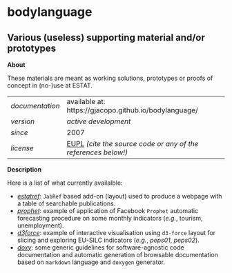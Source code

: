 bodylanguage
============

Various (useless) supporting material and/or prototypes
---

**About**

These materials are meant as working solutions, prototypes or proofs of concept in (no-)use at ESTAT.

<table align="center">
    <tr> <td align="left"><i>documentation</i></td> <td align="left">available at: https://gjacopo.github.io/bodylanguage/</td> </tr> 
    <tr> <td align="left"><i>version</i></td> <td align="left"><i>active development</i> </td> </tr> 
    <tr> <td align="left"><i>since</i></td> <td align="left">2007</td> </tr> 
    <tr> <td align="left"><i>license</i></td> <td align="left"><a href="https://joinup.ec.europa.eu/sites/default/files/eupl1.1.-licence-en_0.pdfEUPL">EUPL</a>  <i>(cite the source code or any of the references below!)</i> </td> </tr> 
</table>

**Description**

Here is a list of what currently availalble:
* [_estatref_](estatref): `JabRef` based add-on (layout) used to produce a webpage with a table of searchable publications.
* [_prophet_](prophet): example of application of Facebook `Prophet` automatic forecasting procedure on some monthly indicators (_e.g._, tourism, unemployment).
* [_d3force_](d3force): example of interactive visualisation using `d3-force` layout for slicing and exploring  EU-SILC indicators (_e.g._, _peps01_, _peps02_).
* [_doxy_](doxy): some generic guidelines for software-agnostic code documentation and automatic generation of browsable documentation based on `markdown` language and `doxygen` generator.
